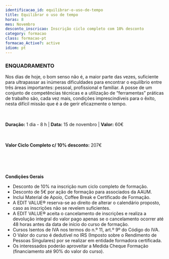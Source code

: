 ```yaml
---
identificacao_id: equilibrar-o-uso-de-tempo
title: Equilibrar o uso de tempo
horas: 8
mes: Novembro
desconto_inscricao: Inscrição ciclo completo com 10% desconto
category: formacao
class: formacao-pt
formacao_Active?: active
idiom: pt
---
```



### **ENQUADRAMENTO**

Nos dias de hoje, o bom senso não é, a maior parte das vezes, suficiente para ultrapassar as inúmeras dificuldades para encontrar o equilíbrio entre três áreas importantes: pessoal, profissional e familiar. A posse de um conjunto de competências técnicas e a utilização de “ferramentas” práticas de trabalho são, cada vez mais, condições imprescindíveis para o êxito, nesta difícil missão que é a de gerir eficazmente o tempo.<br><br><br>

 

**Duração:** 1 dia - 8 h | **Data:** 15 de novembro | **Valor:** 60€<br><br><br>

 

**Valor Ciclo Completo c/ 10% desconto:** 207€<br><br><br><br><br>

 

 

**Condições Gerais**

+ Desconto de 10% na inscrição num ciclo completo de formação.
+ Desconto de 5€ por ação de formação para associados da AAUM.
+ Inclui Material de Apoio, Coffee Break e Certificado de Formação.
+ A EDIT VALUE® reserva-se ao direito de alterar o calendário proposto, caso as inscrições não se revelem suficientes.
+ A EDIT VALUE® aceita o cancelamento de inscrições e realiza a devolução integral do valor pago apenas se o cancelamento ocorrer até 48 horas antes da data de início do curso de formação.
+ Cursos Isentos de IVA nos termos do n.º 11, art.º 9º do Código do IVA.
+ O Valor do curso é dedutível no IRS (Imposto sobre o Rendimento de Pessoas Singulares) por se realizar em entidade formadora certificada.
+ Os interessados poderão aproveitar a Medida Cheque Formação (financiamento até 90% do valor do curso).